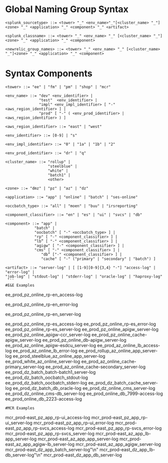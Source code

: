 # Global Naming Group Syntax


```
<splunk_sourcetype> ::= <tower> "_" <env_name>"_"[<cluster_name> "_"] <zone> "_" <application> "_" <component> "_" <artifact>

<splunk_classname> ::= <tower> "_" <env_name> "_" [<cluster_name> "_"] <zone> "_" <application> "_" <component>

<newrelic_group_names> ::= <tower> "_" <env_name> "_" [<cluster_name> "_"]<zone> "_" <application> "_" <component>
```

# Syntax Components

```
<tower> ::= "ee" | "fm" | "pm" | "shop" | "mcr"

<env_name> ::= "dev" <env_identifier> |
               "test"  <env_identifier> |
               "impl" <env_impl_identifier> [ "-" <aws_region_identifier> ] |
               "prod" [ "-" ( <env_prod_identifier> | <aws_region_identifier> ) ]

<aws_region_identifier> ::= "east" | "west"

<env_identifier> ::= [0-9] | "s"

<env_impl_identifier> ::= "0" | "1a" | "1b" | "2"

<env_prod_identifier> ::= "dr" | "q"

<cluster_name> ::= "rollup" |
                   "steelblue" |
				   "white" |
                   "batch1" |
				   <other>

<zone> ::= "dmz" | "pz" | "az" | "dz"

<application> ::= "app" | "online" | "batch" | "ses-online"

<occbatch_type> ::= "all" | "moen" | "buu" | "irsreporting"

<component_classifier> ::= "en" | "es" | "ui" | "svcs" | "db"

<component> ::= "app" |
		   	 "batch" |
		   	 "oocbatch" [ "-" <occbatch_type> ] |
		   	 "rp" [ "-" <component_classifier> ] |
		   	 “lb” [ "-" <component_classifier> ] |
		   	 "agigw" [ "-" <component_classifier> ] |
		   	 "cms" [ "-" <component_classifier> ] |
			    "db” ["-" <component_classifier> ] |
			    "cache" [ "-" ("primary" | "secondary" | "batch") ]

<artifact> ::= "server-log" | [ [1-9][0-9]{3,4} "-"] "access-log" |   "error-log" |
"job-log" | "stdout-log" | "stderr-log" | "oracle-log" | "haproxy-log"
 ```
#E&E Examples
```
ee_prod_pz_online_rp-en_access-log

ee_prod_pz_online_rp-en_error-log

ee_prod_pz_online_rp-en_server-log

ee_prod_pz_online_rp-es_access-log
ee_prod_pz_online_rp-es_error-log
ee_prod_pz_online_rp-es_server-log
ee_prod_pz_online_apigw_server-log
ee_prod_pz_online_apigw-ccr_server-log
ee_prod_pz_online_cache-apigw_server-log
ee_prod_pz_online_db-apigw_server-log
ee_prod_az_online_apigw-esdcu_server-log
ee_prod_az_online_lb_access-log
ee_prod_az_online_lb_error-log
ee_prod_rollup_az_online_app_server-log
ee_prod_steelblue_az_online_app_server-log
ee_prod_white_az_online_server-log
ee_prod_az_online_cache-primary_server-log
ee_prod_az_online_cache-secondary_server-log
ee_prod_dz_batch_batch-batch1_server-log
ee_prod_dz_batch_oocbatch_stdout-log
ee_prod_dz_batch_oocbatch_stderr-log
ee_prod_dz_batch_cache_server-log
ee_prod_dz_batch_db_oracle-log
ee_prod_dz_online_cms_server-log
ee_prod_dz_online_cms-db_server-log
ee_prod_online_db_7999-access-log
ee_prod_online_db_2223-access-log

```
#MCR Examples
```
mcr_prod-east_pz_app_rp-ui_access-log 
mcr_prod-east_pz_app_rp-ui_server-log
mcr_prod-east_pz_app_rp-ui_error-log
mcr_prod-east_pz_app_rp-svcs_access-log
mcr_prod-east_pz_app_rp-svcs_error-log
mcr_prod-east_pz_app_rp-svcs_server-log
mcr_prod-east_az_app_lb-app_server-log
mcr_prod-east_az_app_app_server-log
mcr_prod-east_az_app_agigw-lb_server-log
mcr_prod-east_az_app_agigw_server-log
mcr_prod-east_dz_app_batch_server-log"\n"
mcr_prod-east_dz_app_lb-db_server-log"\n"
mcr_prod-east_dz_app_db_server-log
```
